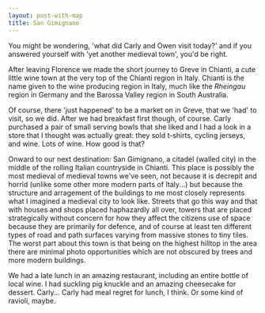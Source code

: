 ```yaml
---
layout: post-with-map
title: San Gimignano
---
```


You might be wondering, 'what did Carly and Owen visit today?' and if you answered yourself with 'yet another medieval town', you'd be right.

After leaving Florence we made the short journey to Greve in Chianti, a cute little wine town at the very top of the Chianti region in Italy. Chianti is the name given to the wine producing region in Italy, much like the <em>Rheingau</em> region in Germany and the Barossa Valley region in South Australia.

Of course, there 'just happened' to be a market on in Greve, that we 'had' to visit, so we did. After we had breakfast first though, of course. Carly purchased a pair of small serving bowls that she liked and I had a look in a store that I thought was actually great: they sold t-shirts, cycling jerseys, and wine. Lots of wine. How good is that?

Onward to our next destination: San Gimignano, a citadel (walled city) in the middle of the rolling Italian countryside in Chianti. This place is possibly the most medieval of medieval towns we've seen, not because it is decrepit and horrid (unlike some other more modern parts of Italy...) but because the structure and arragement of the buildings to me most closely represents what I imagined a medieval city to look like. Streets that go this way and that with houses and shops placed haphazardly all over, towers that are placed strategically without concern for how they affect the citizens use of space because they are primarily for defence, and of course at least ten different types of road and path surfaces varying from massive stones to tiny tiles. The worst part about this town is that being on the highest hilltop in the area there are minimal photo opportunities which are not obscured by trees and more modern buildings.

We had a late lunch in an amazing restaurant, including an entire bottle of local wine. I had suckling pig knuckle and an amazing cheesecake for dessert. Carly... Carly had meal regret for lunch, I think. Or some kind of ravioli, maybe.
